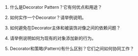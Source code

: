 

1. 什么是Decorator Pattern？它有何优点和用途？

2. 如何实作一个Decorator？请举例说明。

3. 如何避免在Decorator主体和被装饰对像之间的依赖问题？

4. 请举例说明如何为现有的对象添加新的行为。

5. Decorator和策略(Pattern)有什么区别？它们之间如何协同工作？